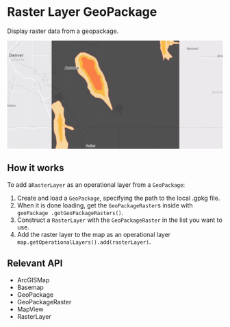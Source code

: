 # Raster Layer GeoPackage

Display raster data from a geopackage.

<img src="RasterLayerGeoPackage.png"/>

## How it works

To add a`RasterLayer` as an operational layer from a `GeoPackage`:

  1. Create and load a `GeoPackage`, specifying the path to the local .gpkg file.
  2. When it is done loading, get the `GeoPackageRaster`s inside with `geoPackage
  .getGeoPackageRasters()`.
  3. Construct a `RasterLayer` with the `GeoPackageRaster` in the list you want to use.
  4. Add the raster layer to the map as an operational layer `map.getOperationalLayers().add(rasterLayer)`.


## Relevant API


  * ArcGISMap
  * Basemap
  * GeoPackage
  * GeoPackageRaster
  * MapView
  * RasterLayer

